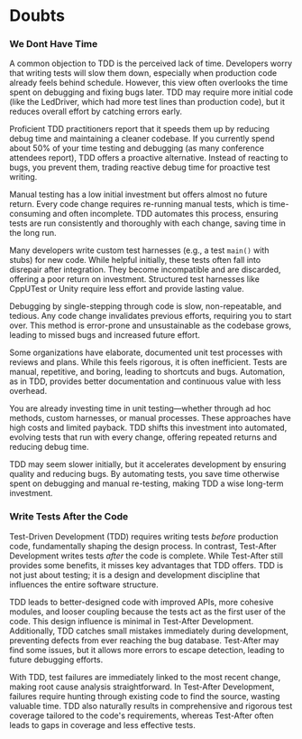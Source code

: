 # Doubts

### We Dont Have Time

A common objection to TDD is the perceived lack of time. Developers worry that
writing tests will slow them down, especially when production code already feels
behind schedule. However, this view often overlooks the time spent on debugging
and fixing bugs later. TDD may require more initial code (like the LedDriver,
which had more test lines than production code), but it reduces overall effort
by catching errors early.

Proficient TDD practitioners report that it speeds them up by reducing debug
time and maintaining a cleaner codebase. If you currently spend about 50% of
your time testing and debugging (as many conference attendees report), TDD
offers a proactive alternative. Instead of reacting to bugs, you prevent them,
trading reactive debug time for proactive test writing.

Manual testing has a low initial investment but offers almost no future return.
Every code change requires re-running manual tests, which is time-consuming and
often incomplete. TDD automates this process, ensuring tests are run
consistently and thoroughly with each change, saving time in the long run.

Many developers write custom test harnesses (e.g., a test `main()` with stubs)
for new code. While helpful initially, these tests often fall into disrepair
after integration. They become incompatible and are discarded, offering a poor
return on investment. Structured test harnesses like CppUTest or Unity require
less effort and provide lasting value.

Debugging by single-stepping through code is slow, non-repeatable, and tedious.
Any code change invalidates previous efforts, requiring you to start over. This
method is error-prone and unsustainable as the codebase grows, leading to missed
bugs and increased future effort.

Some organizations have elaborate, documented unit test processes with reviews
and plans. While this feels rigorous, it is often inefficient. Tests are manual,
repetitive, and boring, leading to shortcuts and bugs. Automation, as in TDD,
provides better documentation and continuous value with less overhead.

You are already investing time in unit testing—whether through ad hoc methods,
custom harnesses, or manual processes. These approaches have high costs and
limited payback. TDD shifts this investment into automated, evolving tests that
run with every change, offering repeated returns and reducing debug time.

TDD may seem slower initially, but it accelerates development by ensuring
quality and reducing bugs. By automating tests, you save time otherwise spent on
debugging and manual re-testing, making TDD a wise long-term investment.

### Write Tests After the Code

Test-Driven Development (TDD) requires writing tests *before* production code,
fundamentally shaping the design process. In contrast, Test-After Development
writes tests *after* the code is complete. While Test-After still provides some
benefits, it misses key advantages that TDD offers. TDD is not just about
testing; it is a design and development discipline that influences the entire
software structure.

TDD leads to better-designed code with improved APIs, more cohesive modules, and
looser coupling because the tests act as the first user of the code. This design
influence is minimal in Test-After Development. Additionally, TDD catches small
mistakes immediately during development, preventing defects from ever reaching
the bug database. Test-After may find some issues, but it allows more errors to
escape detection, leading to future debugging efforts.

With TDD, test failures are immediately linked to the most recent change, making
root cause analysis straightforward. In Test-After Development, failures require
hunting through existing code to find the source, wasting valuable time. TDD
also naturally results in comprehensive and rigorous test coverage tailored to
the code's requirements, whereas Test-After often leads to gaps in coverage and
less effective tests.
